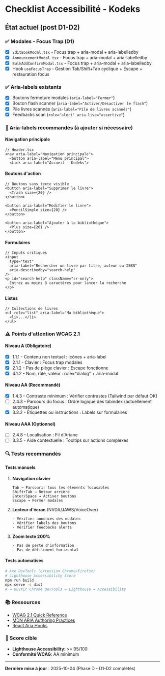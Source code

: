 # Checklist Accessibilité - Kodeks

## État actuel (post D1-D2)

### ✅ Modales - Focus Trap (D1)
- [x] `EditBookModal.tsx` - Focus trap + aria-modal + aria-labelledby
- [x] `AnnouncementModal.tsx` - Focus trap + aria-modal + aria-labelledby
- [x] `BulkAddConfirmModal.tsx` - Focus trap + aria-modal + aria-labelledby
- [x] Hook `useFocusTrap` - Gestion Tab/Shift+Tab cyclique + Escape + restauration focus

### ✅ Aria-labels existants
- [x] Boutons fermeture modales (`aria-label="Fermer"`)
- [x] Bouton flash scanner (`aria-label="Activer/Désactiver le flash"`)
- [x] Pile livres scannés (`aria-label="Pile de livres scannés"`)
- [x] Feedbacks scan (`role="alert" aria-live="assertive"`)

### 📝 Aria-labels recommandés (à ajouter si nécessaire)

#### Navigation principale
```tsx
// Header.tsx
<nav aria-label="Navigation principale">
  <button aria-label="Menu principal">
  <Link aria-label="Accueil - Kodeks">
```

#### Boutons d'action
```tsx
// Boutons sans texte visible
<button aria-label="Supprimer le livre">
  <Trash size={20} />
</button>

<button aria-label="Modifier le livre">
  <PencilSimple size={20} />
</button>

<button aria-label="Ajouter à la bibliothèque">
  <Plus size={20} />
</button>
```

#### Formulaires
```tsx
// Inputs critiques
<input
  type="text"
  aria-label="Rechercher un livre par titre, auteur ou ISBN"
  aria-describedby="search-help"
/>
<p id="search-help" className="sr-only">
  Entrez au moins 3 caractères pour lancer la recherche
</p>
```

#### Listes
```tsx
// Collections de livres
<ul role="list" aria-label="Ma bibliothèque">
  <li>...</li>
</ul>
```

### ⚠️ Points d'attention WCAG 2.1

#### Niveau A (Obligatoire)
- [x] 1.1.1 - Contenu non textuel : Icônes + aria-label
- [x] 2.1.1 - Clavier : Focus trap modales
- [x] 2.1.2 - Pas de piège clavier : Escape fonctionne
- [x] 4.1.2 - Nom, rôle, valeur : role="dialog" + aria-modal

#### Niveau AA (Recommandé)
- [x] 1.4.3 - Contraste minimum : Vérifier contrastes (Tailwind par défaut OK)
- [ ] 2.4.3 - Parcours du focus : Ordre logique des tabindex (actuellement automatique)
- [x] 3.3.2 - Étiquettes ou instructions : Labels sur formulaires

#### Niveau AAA (Optionnel)
- [ ] 2.4.8 - Localisation : Fil d'Ariane
- [ ] 3.3.5 - Aide contextuelle : Tooltips sur actions complexes

### 🔍 Tests recommandés

#### Tests manuels
1. **Navigation clavier**
   ```
   Tab → Parcourir tous les éléments focusables
   Shift+Tab → Retour arrière
   Enter/Space → Activer boutons
   Escape → Fermer modales
   ```

2. **Lecteur d'écran** (NVDA/JAWS/VoiceOver)
   ```
   - Vérifier annonces des modales
   - Vérifier labels des boutons
   - Vérifier feedbacks alerts
   ```

3. **Zoom texte 200%**
   ```
   - Pas de perte d'information
   - Pas de défilement horizontal
   ```

#### Tests automatisés
```bash
# Axe DevTools (extension Chrome/Firefox)
# Lighthouse Accessibility Score
npm run build
npx serve -s dist
# → Ouvrir Chrome DevTools → Lighthouse → Accessibility
```

### 📚 Ressources
- [WCAG 2.1 Quick Reference](https://www.w3.org/WAI/WCAG21/quickref/)
- [MDN ARIA Authoring Practices](https://www.w3.org/WAI/ARIA/apg/)
- [React Aria Hooks](https://react-spectrum.adobe.com/react-aria/)

### 🎯 Score cible
- **Lighthouse Accessibility**: >= 95/100
- **Conformité WCAG**: AA minimum

---

**Dernière mise à jour** : 2025-10-04 (Phase D - D1-D2 complétés)
